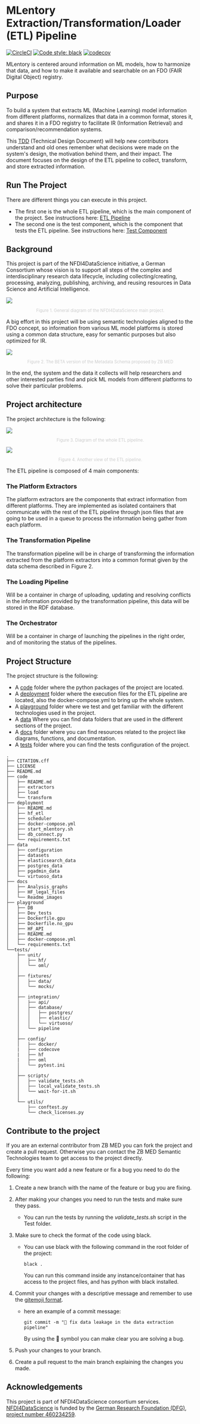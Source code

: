 # MLentory Extraction/Transformation/Loader (ETL) Pipeline

[![CircleCI](https://dl.circleci.com/status-badge/img/gh/zbmed-semtec/mlentory/tree/main.svg?style=shield)](https://dl.circleci.com/status-badge/redirect/gh/zbmed-semtec/mlentory/tree/main)
[![Code style: black](https://img.shields.io/badge/code%20style-black-000000.svg)](https://github.com/psf/black)
[![codecov](https://codecov.io/gh/zbmed-semtec/mlentory/graph/badge.svg)](https://codecov.io/gh/zbmed-semtec/mlentory)

MLentory is centered around information on  ML models, how to harmonize that data, and how to make it available and searchable on an FDO (FAIR Digital Object) registry.

## Purpose
To build a system that extracts ML (Machine Learning) model information from different platforms, normalizes that data in a common format, stores it, and shares it in a FDO registry to facilitate IR (Information Retrieval) and comparison/recommendation systems.

This [TDD](https://docs.google.com/document/d/1aczsHqJ5xxc9Gdd9wC_sfutz1yVUgNJ7WttuSl3SsXU/edit?usp=sharing) (Technical Design Document) will help new contributors understand and old ones remember what decisions were made on the system's design, the motivation behind them, and their impact. The document focuses on the design of the ETL pipeline to collect, transform, and store extracted information.


## Run The Project
There are different things you can execute in this project.
- The first one is the whole ETL pipeline, which is the main component of the project. See instructions here: [ETL Pipeline](deployment/README.md)
- The second one is the test component, which is the component that tests the ETL pipeline. See instructions here: [Test Component](tests/README.md)

## Background
This project is part of the NFDI4DataScience initiative, a German Consortium whose vision is to support all steps of the complex and interdisciplinary research data lifecycle, including collecting/creating, processing, analyzing, publishing, archiving, and reusing resources in Data Science and Artificial Intelligence.

<img src="docs/Readme_images/NFDI4DataScience_structure.png"/>
<p style=" text-align: center; font-size: 0.8em; color: #cccccc">Figure 1. General diagram of the NFDI4DataScience main project.</p>

A big effort in this project will be using semantic technologies aligned to the FDO concept, so information from various ML model platforms is stored using a common data structure, easy for semantic purposes but also optimized for IR.

<img src="docs/Readme_images/Metadata for ML models-ZB MED draft action-centric.jpg"/>
<p style="text-align: center; font-size: 0.8em; color: #cccccc">Figure 2. The BETA  version of the Metadata Schema proposed by ZB MED</p>

In the end, the system and the data it collects will help researchers and other interested parties find and pick ML models from different platforms to solve their particular problems.

## Project architecture

The project architecture is the following:

<img src="docs/Readme_images/MLentory Backend TDD Diagrams-Main_component_interaction_Diagram_v3.png"/>
<p style="text-align: center; font-size: 0.8em; color: #cccccc">Figure 3. Diagram of the whole ETL pipeline.</p>

<img src="docs/Readme_images/MLentory Backend TDD Diagrams-General MLentory diagram_v3.png"/>
<p style="text-align: center; font-size: 0.8em; color: #cccccc">Figure 4. Another view of the ETL pipeline.</p>

The ETL pipeline is composed of 4 main components:

### The Platform Extractors

The platform extractors are the components that extract information from different platforms. They are implemented as isolated containers that communicate with the rest of the ETL pipeline through json files that are going to be used in a queue to process the information being gather from each platform.

### The Transformation Pipeline

The transformation pipeline will be in charge of transforming the information extracted from the platform extractors into a common format given by the data schema described in Figure 2.

### The Loading Pipeline

Will be a container in charge of uploading, updating and resolving conflicts in the information provided by the transformation pipeline, this data will be stored in the RDF database.

### The Orchestrator

Will be a container in charge of launching the pipelines in the right order, and of monitoring the status of the pipelines.

## Project Structure

The project structure is the following:

- A [code](/code/) folder where the python packages of the project are located.
- A [deployment](/deployment/) folder where the execution files for the ETL pipeline are located, also the docker-compose.yml to bring up the whole system.
- A [playground](/playground/) folder where we test and get familiar with the different technologies used in the project.
- A [data](/data/) Where you can find data folders that are used in the different sections of the project.
- A [docs](/docs/) folder where you can find resources related to the project like diagrams, functions, and documentation.
- A [tests](/tests/) folder where you can find the tests configuration of the project.

```
.
├── CITATION.cff
├── LICENSE
├── README.md
├── code
│   ├── README.md
│   ├── extractors
│   ├── load
│   └── transform
├── deployment
│   ├── README.md
│   ├── hf_etl
│   ├── scheduler
│   ├── docker-compose.yml
│   ├── start_mlentory.sh
│   ├── db_connect.py
│   └── requirements.txt
├── data
│   ├── configuration
│   ├── datasets
│   ├── elasticsearch_data
│   ├── postgres_data
│   ├── pgadmin_data
│   └── virtuoso_data
├── docs
│   ├── Analysis_graphs
│   ├── HF_legal_files
│   └── Readme_images
├── playground
│   ├── DB
│   ├── Dev_tests
│   ├── Dockerfile.gpu
│   ├── Dockerfile.no_gpu
│   ├── HF_API
│   ├── README.md
│   ├── docker-compose.yml
│   └── requirements.txt
└──tests/
    ├── unit/                     
    │   ├── hf/
    │   └── oml/
    │
    ├── fixtures/
    │   ├── data/
    │   └── mocks/
    │
    ├── integration/
    │   ├── api/
    │   ├── database/
    │   │   ├── postgres/
    │   │   ├── elastic/
    │   │   └── virtuoso/
    │   └── pipeline
    │
    ├── config/
    │   ├── docker/
    |   ├── codecove
    |   ├── hf
    |   ├── oml
    │   └── pytest.ini
    │
    ├── scripts/
    │   ├── validate_tests.sh
    │   ├── local_validate_tests.sh
    │   └── wait-for-it.sh
    │
    └── utils/
        ├── conftest.py
        └── check_licenses.py
```


## Contribute to the project

If you are an external contributor from ZB MED you can fork the project and create a pull request.
Otherwise you can contact the ZB MED Semantic Technologies team to get access to the project directly.

Every time you want add a new feature or fix a bug you need to do the following:
1. Create a new branch with the name of the feature or bug you are fixing.
2. After making your changes you need to run the tests and make sure they pass.
    - You can run the tests by running the *validate_tests.sh* script in the Test folder.
3. Make sure to check the format of the code using black.
    - You can use black with the following command in the root folder of the project:
        ```
        black .
        ```
        You can run this command inside any instance/container that has access to the project files, and has python with black installed.
4. Commit your changes with a descriptive message and remember to use the [gitemoji format](https://gitmoji.dev/).
    - here an  example of a commit message:
        ```
        git commit -m "🐛 fix data leakage in the data extraction pipeline"
        ```
        By using the 🐛 symbol you can make clear you are solving a bug.

5. Push your changes to your branch.
6. Create a pull request to the main branch explaining the changes you made.


## Acknowledgements

This project is part of NFDI4DataScience consortium services. [NFDI4DataScience](https://www.nfdi4datascience.de/) is funded by the [German Research Foundation (DFG)](https://www.dfg.de/), [project number 460234259](https://gepris.dfg.de/gepris/projekt/460234259).

